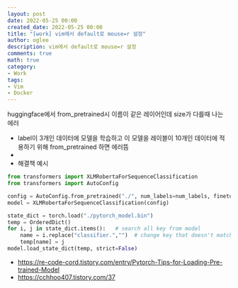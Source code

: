 ```yaml
---
layout: post
date: 2022-05-25 00:00
created_date: 2022-05-25 00:00
title: "[work] vim에서 default로 mouse=r 설정"
author: oglee
description: vim에서 default로 mouse=r 설정
comments: true
math: true
category:
- Work
tags:
- Vim
- Docker
---
```


huggingface에서 from_pretrained시 이름이 같은 레이어인데 size가 다를때 나는 에러

<!--more-->

- label이 3개인 데이터에 모델을 학습하고 이 모델을 레이블이 10개인 데이터에 적용하기 위해 from_pretrained 하면 에러뜸
- 
- 해결책 예시
```python
from transformers import XLMRobertaForSequenceClassification
from transformers import AutoConfig

config = AutoConfig.from_pretrained("./", num_labels=num_labels, finetuning_task='glue')
model = XLMRobertaForSequenceClassification(config)

state_dict = torch.load("./pytorch_model.bin")
temp = OrderedDict()
for i, j in state_dict.items():   # search all key from model
    name = i.replace("classifier.","")  # change key that doesn't match
    temp[name] = j
model.load_state_dict(temp, strict=False)
```
- https://re-code-cord.tistory.com/entry/Pytorch-Tips-for-Loading-Pre-trained-Model
- https://cchhoo407.tistory.com/37
